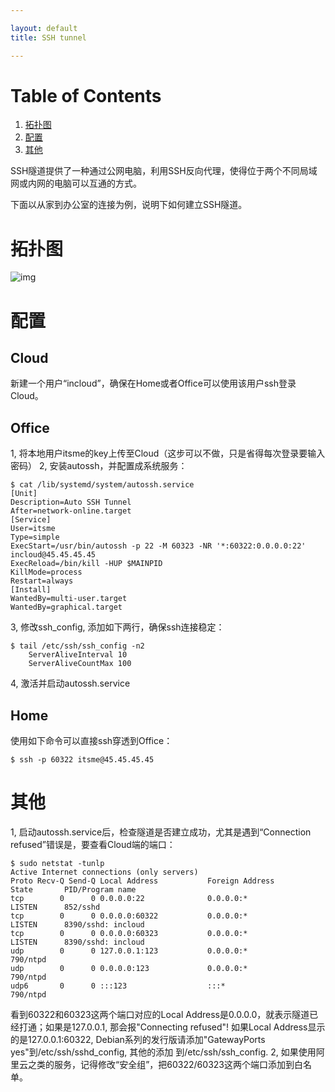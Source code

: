 ```yaml
---

layout: default
title: SSH tunnel

---
```



# Table of Contents

1.  [拓扑图](#orgff1a873)
2.  [配置](#org948265a)
3.  [其他](#org771a324)

SSH隧道提供了一种通过公网电脑，利用SSH反向代理，使得位于两个不同局域网或内网的电脑可以互通的方式。

下面以从家到办公室的连接为例，说明下如何建立SSH隧道。


<a id="orgff1a873"></a>

# 拓扑图

![img]({{site.url}}/_img/sshtunnel.png)


<a id="org948265a"></a>

# 配置


## Cloud

新建一个用户“incloud”，确保在Home或者Office可以使用该用户ssh登录Cloud。


## Office

1, 将本地用户itsme的key上传至Cloud（这步可以不做，只是省得每次登录要输入密码）
2, 安装autossh，并配置成系统服务：

    $ cat /lib/systemd/system/autossh.service
    [Unit]
    Description=Auto SSH Tunnel
    After=network-online.target
    [Service]
    User=itsme
    Type=simple
    ExecStart=/usr/bin/autossh -p 22 -M 60323 -NR '*:60322:0.0.0.0:22' incloud@45.45.45.45
    ExecReload=/bin/kill -HUP $MAINPID
    KillMode=process
    Restart=always
    [Install]
    WantedBy=multi-user.target
    WantedBy=graphical.target

3, 修改ssh\_config, 添加如下两行，确保ssh连接稳定：

    $ tail /etc/ssh/ssh_config -n2
        ServerAliveInterval 10
        ServerAliveCountMax 100

4, 激活并启动autossh.service


## Home

使用如下命令可以直接ssh穿透到Office：

    $ ssh -p 60322 itsme@45.45.45.45


<a id="org771a324"></a>

# 其他

1, 启动autossh.service后，检查隧道是否建立成功，尤其是遇到“Connection refused”错误是，要查看Cloud端的端口：

    $ sudo netstat -tunlp
    Active Internet connections (only servers)
    Proto Recv-Q Send-Q Local Address           Foreign Address         State       PID/Program name
    tcp        0      0 0.0.0.0:22              0.0.0.0:*               LISTEN      852/sshd
    tcp        0      0 0.0.0.0:60322           0.0.0.0:*               LISTEN      8390/sshd: incloud
    tcp        0      0 0.0.0.0:60323           0.0.0.0:*               LISTEN      8390/sshd: incloud
    udp        0      0 127.0.0.1:123           0.0.0.0:*                           790/ntpd
    udp        0      0 0.0.0.0:123             0.0.0.0:*                           790/ntpd
    udp6       0      0 :::123                  :::*                                790/ntpd

看到60322和60323这两个端口对应的Local Address是0.0.0.0，就表示隧道已经打通；如果是127.0.0.1, 那会报"Connecting refused"!
如果Local Address显示的是127.0.0.1:60322, Debian系列的发行版请添加"GatewayPorts yes"到/etc/ssh/sshd\_config, 其他的添加
到/etc/ssh/ssh\_config.
2, 如果使用阿里云之类的服务，记得修改“安全组”，把60322/60323这两个端口添加到白名单。
